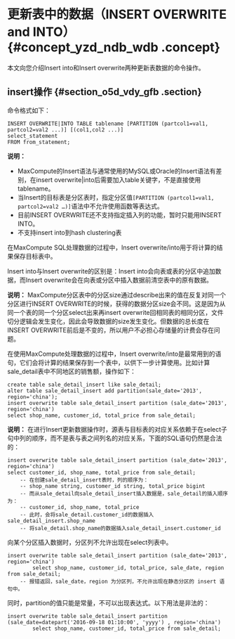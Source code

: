 # 更新表中的数据（INSERT OVERWRITE and INTO） {#concept_yzd_ndb_wdb .concept}

本文向您介绍Insert into和Insert overwrite两种更新表数据的命令操作。

## insert操作 {#section_o5d_vdy_gfb .section}

命令格式如下：

```
INSERT OVERWRITE|INTO TABLE tablename [PARTITION (partcol1=val1, partcol2=val2 ...)] [(col1,col2 ...)]
select_statement
FROM from_statement;
```

**说明：** 

-   MaxCompute的Insert语法与通常使用的MySQL或Oracle的Insert语法有差别，在insert overwrite|into后需要加入table关键字，不是直接使用tablename。
-   当Insert的目标表是分区表时，指定分区值`[PARTITION (partcol1=val1, partcol2=val2 …)]`语法中不允许使用函数等表达式。
-   目前INSERT OVERWRITE还不支持指定插入列的功能，暂时只能用INSERT INTO。
-   不支持insert into到hash clustering表

在MaxCompute SQL处理数据的过程中，Insert overwrite/into用于将计算的结果保存目标表中。

Insert into与Insert overwrite的区别是：Insert into会向表或表的分区中追加数据，而Insert overwrite会在向表或分区中插入数据前清空表中的原有数据。

**说明：** MaxCompute分区表中的分区size通过describe出来的值在反复对同一个分区进行INSERT OVERWRITE的时候，获得的数据分区size会不同。这是因为从同一个表的同一个分区select出来再insert overwrite回相同表的相同分区，文件切分逻辑会发生变化，因此会导致数据的size发生变化。但数据的总长度在INSERT OVERWRITE前后是不变的，所以用户不必担心存储量的计费会存在问题。

在使用MaxCompute处理数据的过程中，Insert overwrite/into是最常用到的语句，它们会将计算的结果保存到一个表中，以供下一步计算使用。比如计算sale\_detail表中不同地区的销售额，操作如下：

```
create table sale_detail_insert like sale_detail;
alter table sale_detail_insert add partition(sale_date='2013', region='china');
insert overwrite table sale_detail_insert partition (sale_date='2013', region='china')
select shop_name, customer_id, total_price from sale_detail;
```

**说明：** 在进行Insert更新数据操作时，源表与目标表的对应关系依赖于在select子句中列的顺序，而不是表与表之间列名的对应关系，下面的SQL语句仍然是合法的：

```
insert overwrite table sale_detail_insert partition (sale_date='2013', region='china')
select customer_id, shop_name, total_price from sale_detail;
    -- 在创建sale_detail_insert表时，列的顺序为：
    -- shop_name string, customer_id string, total_price bigint
    -- 而从sale_detail向sale_detail_insert插入数据是，sale_detail的插入顺序为：
    -- customer_id, shop_name, total_price
    -- 此时，会将sale_detail.customer_id的数据插入sale_detail_insert.shop_name
    -- 将sale_detail.shop_name的数据插入sale_detail_insert.customer_id
```

向某个分区插入数据时，分区列不允许出现在select列表中。

```
insert overwrite table sale_detail_insert partition (sale_date='2013', region='china')
        select shop_name, customer_id, total_price, sale_date, region  from sale_detail;
    -- 报错返回，sale_date，region 为分区列，不允许出现在静态分区的 insert 语句中。
```

同时，partition的值只能是常量，不可以出现表达式。以下用法是非法的：

```
insert overwrite table sale_detail_insert partition (sale_date=datepart('2016-09-18 01:10:00', 'yyyy') , region='china')
        select shop_name, customer_id, total_price from sale_detail;
```

